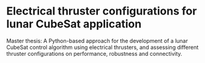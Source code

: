 # Electrical thruster configurations for lunar CubeSat application
Master thesis: A Python-based approach for the development of a lunar CubeSat control algorithm using electrical thrusters, and assessing different thruster configurations on performance, robustness and connectivity.
